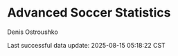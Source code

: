 # Advanced Soccer Statistics
Denis Ostroushko

<!-- gfm -->

Last successful data update: 2025-08-15 05:18:22 CST
